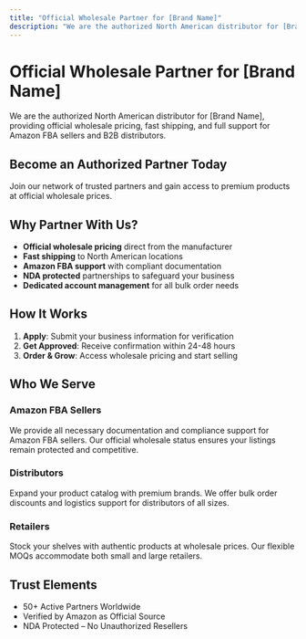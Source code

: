 ```yaml
---
title: "Official Wholesale Partner for [Brand Name]"
description: "We are the authorized North American distributor for [Brand Name], providing official wholesale pricing, fast shipping, and full support for Amazon FBA sellers and B2B distributors."
---
```


# Official Wholesale Partner for [Brand Name]

We are the authorized North American distributor for [Brand Name], providing official wholesale pricing, fast shipping, and full support for Amazon FBA sellers and B2B distributors.

## Become an Authorized Partner Today

Join our network of trusted partners and gain access to premium products at official wholesale prices.

## Why Partner With Us?

- **Official wholesale pricing** direct from the manufacturer
- **Fast shipping** to North American locations
- **Amazon FBA support** with compliant documentation
- **NDA protected** partnerships to safeguard your business
- **Dedicated account management** for all bulk order needs

## How It Works

1. **Apply**: Submit your business information for verification
2. **Get Approved**: Receive confirmation within 24-48 hours
3. **Order & Grow**: Access wholesale pricing and start selling

## Who We Serve

### Amazon FBA Sellers
We provide all necessary documentation and compliance support for Amazon FBA sellers. Our official wholesale status ensures your listings remain protected and competitive.

### Distributors
Expand your product catalog with premium brands. We offer bulk order discounts and logistics support for distributors of all sizes.

### Retailers
Stock your shelves with authentic products at wholesale prices. Our flexible MOQs accommodate both small and large retailers.

## Trust Elements

- 50+ Active Partners Worldwide
- Verified by Amazon as Official Source
- NDA Protected – No Unauthorized Resellers
